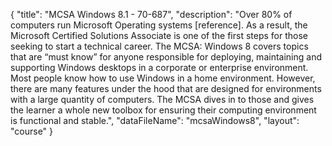 {
	"title": "MCSA Windows 8.1 - 70-687",
	"description": "Over 80% of computers run Microsoft Operating systems [reference]. As a result, the Microsoft Certified Solutions Associate is one of the first steps for those seeking to start a technical career. The MCSA: Windows 8 covers topics that are “must know” for anyone responsible for deploying, maintaining and supporting Windows desktops in a corporate or enterprise environment. Most people know how to use Windows in a home environment. However, there are many features under the hood that are designed for environments with a large quantity of computers. The MCSA dives in to those and gives the learner a whole new toolbox for ensuring their computing environment is functional and stable.",
	"dataFileName": "mcsaWindows8",
	"layout": "course"
}